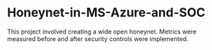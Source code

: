 # Honeynet-in-MS-Azure-and-SOC

This project involved creating a wide open honeynet. Metrics were measured before and after security controls were implemented.
